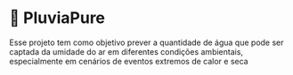 # 💠 PluviaPure

Esse projeto tem como objetivo prever a quantidade de água que pode ser captada da umidade do ar em diferentes condições ambientais, especialmente em cenários de eventos extremos de calor e seca
